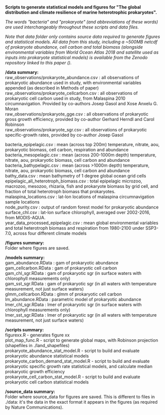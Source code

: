 **Scripts to generate statistical models and figures for "The global distribution and climate resilience of marine heterotrophic prokaryotes".**

*The words "bacteria" and "prokaryote" (and abbreviations of these words) are used interchangeably throughout these scripts and data files.*

*Note that data folder only contains source data required to generate figures and statistical models. All data from this study, including a ~500MB netcdf of prokaryote abundance, cell carbon and total biomass (alongside environmental variables from World Ocean Atlas 2018 and satellite used as inputs into prokaryote statistical models) is available from the Zenodo repository linked to this paper ().*

**/data summary:**\
raw_observations/prokaryote_abundance.csv : all observations of prokaryotic abundance used in study, with environmental variables appended (as described in Methods of paper)\
raw_observations/prokaryote_cellcarbon.csv : all observations of prokaryotic cell carbon used in study, from Malaspina 2010 circumnavigation. Provided by co-authors Josep Gasol and Xose Anxelu G. Moran\
raw_observations/prokaryote_gge.csv : all observations of prokaryotic gross growth efficiency, provided by co-author Gerhard Herndl and Carol Robinson\
raw_observations/prokaryote_sgr.csv : all observations of prokaryotic specific-growth rates, provided by co-author Josep Gasol

bacteria_epipelagic.csv : mean (across top 200m) temperature, nitrate, aou, prokaryotic biomass, cell carbon, respiration and abundance\
bacteria_mesopelagic.csv : mean (across 200-1000m depth) temperature, nitrate, aou, prokaryotic biomass, cell carbon and abundance\
bacteria_bathypelagic.csv : mean (across >1000m depth) temperature, nitrate, aou, prokaryotic biomass, cell carbon and abundance\
bathy_data.csv : mean bathymetry of 1 degree global ocean grid cells\
epipelagic_all_heterotroph_biomass.csv : total epipelagic microzoo, macrozoo, mesozoo, rhizaria, fish and prokaryote biomass by grid cell, and fraction of total heterotroph biomass that prokaryotes. \
malaspina_locations.csv : lat-lon locations of malaspina circumnavigation sample locations\
node_purity.csv : output of random forest model for prokaryotic abundance\
surface_chl.csv : lat-lon surface chlorophyll, averaged over 2002-2016, from MODIS-AQUA.\
year_data_processed_epipelagic.csv : mean global environmental variables and total heterotroph biomass and respiration from 1980-2100 under SSP3-7.0, across four different climate models

**/figures summary:**\
Folder where figures are saved.

**/models summary:**\
gam_abundance.RData : gam of prokaryotic abundance\
gam_cellcarbon.RData : gam of prokaryotic cell carbon\
gam_chl_sgr.RData : gam of prokaryotic sgr (in surface waters with chlorophyll measurements only)\
gam_sst_sgr.RData : gam of prokaryotic sgr (in all waters with temperature measurement, not just surface waters)\
glmm_cellcarbon.RData : glmm of prokaryotic cell carbon\
lm_abundance.RData : parametric model of prokaryotic abundance\
lmer_chl_sgr.RData : lmer of prokaryotic sgr (in surface waters with chlorophyll measurements only)\
lmer_sst_sgr.RData : lmer of prokaryotic sgr (in all waters with temperature measurement, not just surface waters)

**/scripts summary:**\
figurexx.R - generates figure xx\
plot_map_func.R - script to generate global maps, with Robinson projection (shapefiles in ./land_shapefiles)\
prokaryote_abundance_stat_model.R - script to build and evaluate prokaryotic abundance statistical models\
prokaryote_carbon_demand_stat_model.R - script to build and evaluate prokaryotic specific growth rate statistical models, and calculate median prokaryotic growth efficiency\
prokaryote_cell_carbon_stat_model.R - script to build and evaluate prokaryotic cell carbon statistical models

**/source_data summary:**\
Folder where source_data for figures are saved. This is different to files in ./data: it's the data in the exact format it appears in the figures (as required by Nature Communications).
